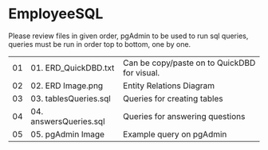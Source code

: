 <h1>EmployeeSQL</h1>
<p>Please review files in given order, pgAdmin to be used to run sql queries, queries must be run in order top to bottom, one by one.</p>

</ul>
<table width="100%">
  <tr>
    <td>01</td>
    <td>01. ERD_QuickDBD.txt</td>
    <td>Can be copy/paste on to QuickDBD for visual.</td>   
  </tr>  
  <tr>
    <td>02</td>
    <td>02. ERD Image.png</td>
    <td>Entity Relations Diagram</td>   
  </tr>
  <tr>
    <td>03</td>
    <td>03. tablesQueries.sql</td>
    <td>Queries for creating tables</td>   
  </tr>
  <tr>
    <td>04</td>
    <td>04. answersQueries.sql</td>
    <td>Queries for answering questions</td>   
  </tr>
  <tr>
    <td>05</td>
    <td>05. pgAdmin Image</td>
    <td>Example query on pgAdmin</td>   
  </tr>



</ul> 
</table>
